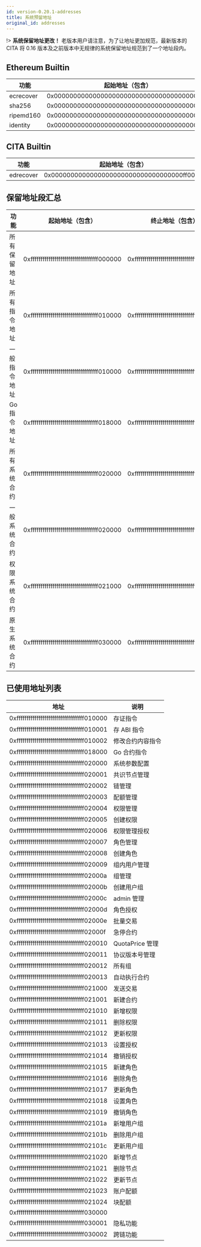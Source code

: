 ```yaml
---
id: version-0.20.1-addresses
title: 系统预留地址
original_id: addresses
---
```

!> **系统保留地址更改！** 老版本用户请注意，为了让地址更加规范，最新版本的 CITA 将 0.16 版本及之前版本中无规律的系统保留地址规范到了一个地址段内。

## Ethereum Builtin

| 功能        | 起始地址（包含）                                   |
| --------- | ------------------------------------------ |
| ecrecover | 0x0000000000000000000000000000000000000001 |
| sha256    | 0x0000000000000000000000000000000000000002 |
| ripemd160 | 0x0000000000000000000000000000000000000003 |
| identity  | 0x0000000000000000000000000000000000000004 |

## CITA Builtin

| 功能        | 起始地址（包含）                                   |
| --------- | ------------------------------------------ |
| edrecover | 0x0000000000000000000000000000000000ff0001 |

## 保留地址段汇总

| 功能      | 起始地址（包含）                                   | 终止地址（包含）                                   |
| ------- | ------------------------------------------ | ------------------------------------------ |
| 所有保留地址  | 0xffffffffffffffffffffffffffffffffff000000 | 0xffffffffffffffffffffffffffffffffffffffff |
| 所有指令地址  | 0xffffffffffffffffffffffffffffffffff010000 | 0xffffffffffffffffffffffffffffffffff01ffff |
| 一般指令地址  | 0xffffffffffffffffffffffffffffffffff010000 | 0xffffffffffffffffffffffffffffffffff0100ff |
| Go 指令地址 | 0xffffffffffffffffffffffffffffffffff018000 | 0xffffffffffffffffffffffffffffffffff018fff |
| 所有系统合约  | 0xffffffffffffffffffffffffffffffffff020000 | 0xffffffffffffffffffffffffffffffffff02ffff |
| 一般系统合约  | 0xffffffffffffffffffffffffffffffffff020000 | 0xffffffffffffffffffffffffffffffffff0200ff |
| 权限系统合约  | 0xffffffffffffffffffffffffffffffffff021000 | 0xffffffffffffffffffffffffffffffffff0210ff |
| 原生系统合约  | 0xffffffffffffffffffffffffffffffffff030000 | 0xffffffffffffffffffffffffffffffffff03ffff |

## 已使用地址列表

| 地址                                         | 说明            |
| ------------------------------------------ | ------------- |
| 0xffffffffffffffffffffffffffffffffff010000 | 存证指令          |
| 0xffffffffffffffffffffffffffffffffff010001 | 存 ABI 指令      |
| 0xffffffffffffffffffffffffffffffffff010002 | 修改合约内容指令      |
| 0xffffffffffffffffffffffffffffffffff018000 | Go 合约指令       |
| 0xffffffffffffffffffffffffffffffffff020000 | 系统参数配置        |
| 0xffffffffffffffffffffffffffffffffff020001 | 共识节点管理        |
| 0xffffffffffffffffffffffffffffffffff020002 | 链管理           |
| 0xffffffffffffffffffffffffffffffffff020003 | 配额管理          |
| 0xffffffffffffffffffffffffffffffffff020004 | 权限管理          |
| 0xffffffffffffffffffffffffffffffffff020005 | 创建权限          |
| 0xffffffffffffffffffffffffffffffffff020006 | 权限管理授权        |
| 0xffffffffffffffffffffffffffffffffff020007 | 角色管理          |
| 0xffffffffffffffffffffffffffffffffff020008 | 创建角色          |
| 0xffffffffffffffffffffffffffffffffff020009 | 组内用户管理        |
| 0xffffffffffffffffffffffffffffffffff02000a | 组管理           |
| 0xffffffffffffffffffffffffffffffffff02000b | 创建用户组         |
| 0xffffffffffffffffffffffffffffffffff02000c | admin 管理      |
| 0xffffffffffffffffffffffffffffffffff02000d | 角色授权          |
| 0xffffffffffffffffffffffffffffffffff02000e | 批量交易          |
| 0xffffffffffffffffffffffffffffffffff02000f | 急停合约          |
| 0xffffffffffffffffffffffffffffffffff020010 | QuotaPrice 管理 |
| 0xffffffffffffffffffffffffffffffffff020011 | 协议版本号管理       |
| 0xffffffffffffffffffffffffffffffffff020012 | 所有组           |
| 0xffffffffffffffffffffffffffffffffff020013 | 自动执行合约        |
| 0xffffffffffffffffffffffffffffffffff021000 | 发送交易          |
| 0xffffffffffffffffffffffffffffffffff021001 | 新建合约          |
| 0xffffffffffffffffffffffffffffffffff021010 | 新增权限          |
| 0xffffffffffffffffffffffffffffffffff021011 | 删除权限          |
| 0xffffffffffffffffffffffffffffffffff021012 | 更新权限          |
| 0xffffffffffffffffffffffffffffffffff021013 | 设置授权          |
| 0xffffffffffffffffffffffffffffffffff021014 | 撤销授权          |
| 0xffffffffffffffffffffffffffffffffff021015 | 新建角色          |
| 0xffffffffffffffffffffffffffffffffff021016 | 删除角色          |
| 0xffffffffffffffffffffffffffffffffff021017 | 更新角色          |
| 0xffffffffffffffffffffffffffffffffff021018 | 设置角色          |
| 0xffffffffffffffffffffffffffffffffff021019 | 撤销角色          |
| 0xffffffffffffffffffffffffffffffffff02101a | 新增用户组         |
| 0xffffffffffffffffffffffffffffffffff02101b | 删除用户组         |
| 0xffffffffffffffffffffffffffffffffff02101c | 更新用户组         |
| 0xffffffffffffffffffffffffffffffffff021020 | 新增节点          |
| 0xffffffffffffffffffffffffffffffffff021021 | 删除节点          |
| 0xffffffffffffffffffffffffffffffffff021022 | 更新节点          |
| 0xffffffffffffffffffffffffffffffffff021023 | 账户配额          |
| 0xffffffffffffffffffffffffffffffffff021024 | 块配额           |
| 0xffffffffffffffffffffffffffffffffff030000 |               |
| 0xffffffffffffffffffffffffffffffffff030001 | 隐私功能          |
| 0xffffffffffffffffffffffffffffffffff030002 | 跨链功能          |